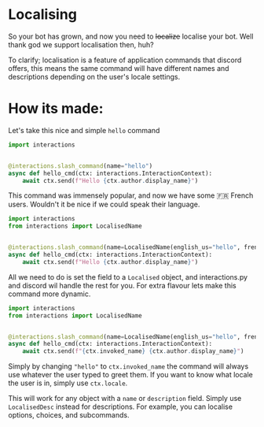 # Localising

So your bot has grown, and now you need to ~~localize~~ localise your bot. Well thank god we support localisation then, huh?

To clarify; localisation is a feature of application commands that discord offers,
this means the same command will have different names and descriptions depending on the user's locale settings.

# How its made:

Let's take this nice and simple `hello` command

```python
import interactions


@interactions.slash_command(name="hello")
async def hello_cmd(ctx: interactions.InteractionContext):
    await ctx.send(f"Hello {ctx.author.display_name}")
```
This command was immensely popular, and now we have some 🇫🇷 French users. Wouldn't it be nice if we could speak their language.

```python
import interactions
from interactions import LocalisedName


@interactions.slash_command(name=LocalisedName(english_us="hello", french="salut"))
async def hello_cmd(ctx: interactions.InteractionContext):
    await ctx.send(f"Hello {ctx.author.display_name}")
```
All we need to do is set the field to a `Localised` object, and interactions.py and discord wil handle the rest for you.
For extra flavour lets make this command more dynamic.

```python
import interactions
from interactions import LocalisedName


@interactions.slash_command(name=LocalisedName(english_us="hello", french="salut"))
async def hello_cmd(ctx: interactions.InteractionContext):
    await ctx.send(f"{ctx.invoked_name} {ctx.author.display_name}")
```
Simply by changing `"hello"` to `ctx.invoked_name` the command will always use whatever the user typed to greet them.
If you want to know what locale the user is in, simply use `ctx.locale`.


This will work for any object with a `name` or `description` field. Simply use `LocalisedDesc` instead for descriptions.
For example, you can localise options, choices, and subcommands.
